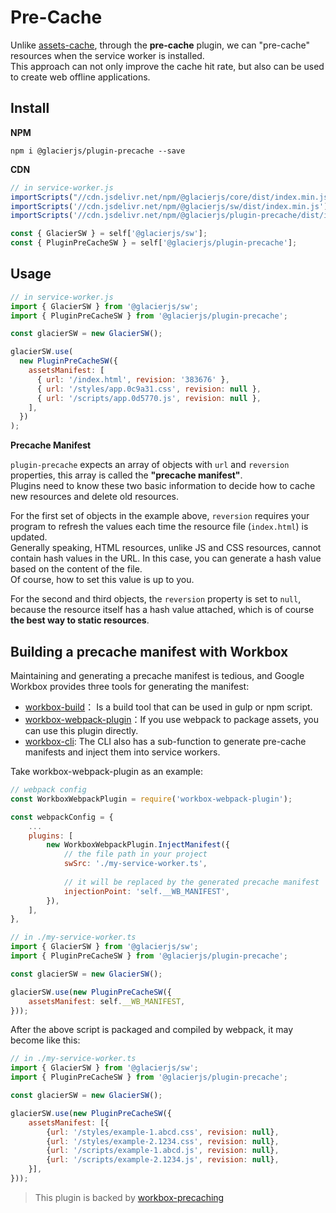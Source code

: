 # Pre-Cache

Unlike [assets-cache](contents/plugin-assets-cache), through the **pre-cache** plugin, we can "pre-cache" resources when the service worker is installed.    
This approach can not only improve the cache hit rate, but also can be used to create web offline applications.

## Install

**NPM**

```shell
npm i @glacierjs/plugin-precache --save
```

**CDN**

```javascript
// in service-worker.js
importScripts("//cdn.jsdelivr.net/npm/@glacierjs/core/dist/index.min.js");
importScripts('//cdn.jsdelivr.net/npm/@glacierjs/sw/dist/index.min.js');
importScripts('//cdn.jsdelivr.net/npm/@glacierjs/plugin-precache/dist/index.min.js');

const { GlacierSW } = self['@glacierjs/sw'];
const { PluginPreCacheSW } = self['@glacierjs/plugin-precache'];
```

## Usage

```javascript
// in service-worker.js
import { GlacierSW } from '@glacierjs/sw';
import { PluginPreCacheSW } from '@glacierjs/plugin-precache';

const glacierSW = new GlacierSW();

glacierSW.use(
  new PluginPreCacheSW({
    assetsManifest: [
      { url: '/index.html', revision: '383676' },
      { url: '/styles/app.0c9a31.css', revision: null },
      { url: '/scripts/app.0d5770.js', revision: null },
    ],
  })
);
```

**Precache Manifest**

`plugin-precache` expects an array of objects with `url` and `reversion` properties, this array is called the **"precache manifest"**.    
Plugins need to know these two basic information to decide how to cache new resources and delete old resources.

For the first set of objects in the example above, `reversion` requires your program to refresh the values ​​each time the resource file (`index.html`) is updated.    
Generally speaking, HTML resources, unlike JS and CSS resources, cannot contain hash values ​​in the URL. In this case, you can generate a hash value based on the content of the file.    
Of course, how to set this value is up to you.

For the second and third objects, the `reversion` property is set to `null`, because the resource itself has a hash value attached, which is of course **the best way to static resources**.

## Building a precache manifest with Workbox

Maintaining and generating a precache manifest is tedious, and Google Workbox provides three tools for generating the manifest:
* [workbox-build](https://developers.google.com/web/tools/workbox/modules/workbox-build)： Is a build tool that can be used in gulp or npm script.
* [workbox-webpack-plugin](https://developers.google.com/web/tools/workbox/modules/workbox-webpack-plugin)：If you use webpack to package assets, you can use this plugin directly.
* [workbox-cli](https://developers.google.com/web/tools/workbox/modules/workbox-cli): The CLI also has a sub-function to generate pre-cache manifests and inject them into service workers.

Take workbox-webpack-plugin as an example:

```javascript
// webpack config
const WorkboxWebpackPlugin = require('workbox-webpack-plugin');

const webpackConfig = {
    ...
    plugins: [
        new WorkboxWebpackPlugin.InjectManifest({
            // the file path in your project
            swSrc: './my-service-worker.ts',
            
            // it will be replaced by the generated precache manifest
            injectionPoint: 'self.__WB_MANIFEST',
        }),
    ],
},
```

```javascript
// in ./my-service-worker.ts
import { GlacierSW } from '@glacierjs/sw';
import { PluginPreCacheSW } from '@glacierjs/plugin-precache';

const glacierSW = new GlacierSW();

glacierSW.use(new PluginPreCacheSW({
    assetsManifest: self.__WB_MANIFEST,
}));
```

After the above script is packaged and compiled by webpack, it may become like this:
```javascript
// in ./my-service-worker.ts
import { GlacierSW } from '@glacierjs/sw';
import { PluginPreCacheSW } from '@glacierjs/plugin-precache';

const glacierSW = new GlacierSW();

glacierSW.use(new PluginPreCacheSW({
    assetsManifest: [{
        {url: '/styles/example-1.abcd.css', revision: null},
        {url: '/styles/example-2.1234.css', revision: null},
        {url: '/scripts/example-1.abcd.js', revision: null},
        {url: '/scripts/example-2.1234.js', revision: null},
    }],
}));
```

> This plugin is backed by [workbox-precaching](https://developers.google.com/web/tools/workbox/modules/workbox-precaching)